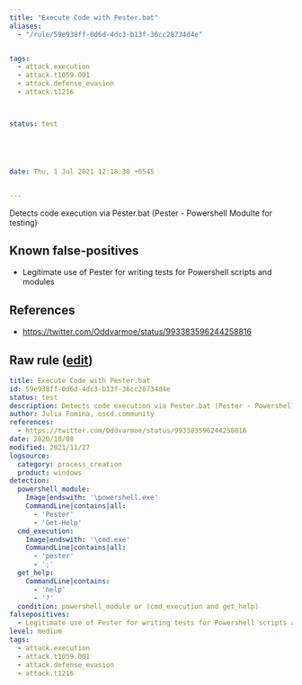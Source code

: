 ```yaml
---
title: "Execute Code with Pester.bat"
aliases:
  - "/rule/59e938ff-0d6d-4dc3-b13f-36cc28734d4e"


tags:
  - attack.execution
  - attack.t1059.001
  - attack.defense_evasion
  - attack.t1216



status: test





date: Thu, 1 Jul 2021 12:18:30 +0545


---
```


Detects code execution via Pester.bat (Pester - Powershell Modulte for testing)

<!--more-->


## Known false-positives

* Legitimate use of Pester for writing tests for Powershell scripts and modules



## References

* https://twitter.com/Oddvarmoe/status/993383596244258816


## Raw rule ([edit](https://github.com/SigmaHQ/sigma/edit/master/rules/windows/process_creation/proc_creation_win_susp_pester.yml))
```yaml
title: Execute Code with Pester.bat
id: 59e938ff-0d6d-4dc3-b13f-36cc28734d4e
status: test
description: Detects code execution via Pester.bat (Pester - Powershell Modulte for testing)
author: Julia Fomina, oscd.community
references:
  - https://twitter.com/Oddvarmoe/status/993383596244258816
date: 2020/10/08
modified: 2021/11/27
logsource:
  category: process_creation
  product: windows
detection:
  powershell_module:
    Image|endswith: '\powershell.exe'
    CommandLine|contains|all:
      - 'Pester'
      - 'Get-Help'
  cmd_execution:
    Image|endswith: '\cmd.exe'
    CommandLine|contains|all:
      - 'pester'
      - ';'
  get_help:
    CommandLine|contains:
      - 'help'
      - '?'
  condition: powershell_module or (cmd_execution and get_help)
falsepositives:
  - Legitimate use of Pester for writing tests for Powershell scripts and modules
level: medium
tags:
  - attack.execution
  - attack.t1059.001
  - attack.defense_evasion
  - attack.t1216

```
